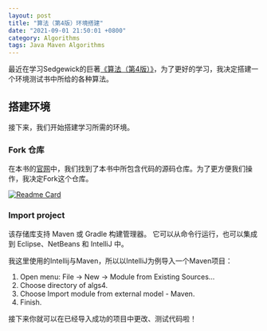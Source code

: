 ```yaml
---
layout: post
title: "算法（第4版）环境搭建"
date: "2021-09-01 21:50:01 +0800"
category: Algorithms
tags: Java Maven Algorithms
---
```


最近在学习Sedgewick的巨著[《算法（第4版）》](https://www.amazon.cn/dp/B07MTCTPQY)，为了更好的学习，我决定搭建一个环境测试书中所给的各种算法。

## 搭建环境

接下来，我们开始搭建学习所需的环境。

### Fork 仓库

在本书的[官网](https://algs4.cs.princeton.edu/code/)中，我们找到了本书中所包含代码的源码仓库。为了更方便我们操作，我决定Fork这个仓库。

[![Readme Card](https://github-readme-stats.vercel.app/api/pin/?username=kevin-wayne&repo=algs4&show_owner=true)](https://github.com/kevin-wayne/algs4)

### Import project

该存储库支持 Maven 或 Gradle 构建管理器。 它可以从命令行运行，也可以集成到 Eclipse、NetBeans 和 IntelliJ 中。

我这里使用的Intellij与Maven，所以以IntelliJ为例导入一个Maven项目：

1. Open menu: File -> New -> Module from Existing Sources...
2. Choose directory of algs4.
3. Choose Import module from external model - Maven.
4. Finish.

接下来你就可以在已经导入成功的项目中更改、测试代码啦！
